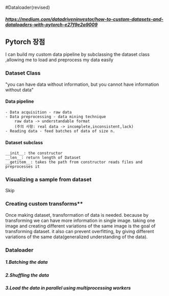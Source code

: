 #Dataloader(revised)

##### https://medium.com/datadriveninvestor/how-to-custom-datasets-and-dataloaders-with-pytorch-e27f9e2a9009

Pytorch 장점
------------

I can build my custom data pipeline by subclassing the dataset class ,allowing me to load and preprocess my data easily

### Dataset Class

"you can have data without information, but you cannot have information without data"

#### Data pipeline

```
- Data acquisition - raw data
- Data preprocessing - data mining technique
    raw data -> understandable format
    (주의 사항: real data -> incomplete,inconsistent,lack)
- Reading data - feed batches of data of size n.
```

#### Dataset subclass

```
__init__: the constructor
__len__: return length of Dataset
__getitem__: takes the path from constructor reads files and preprocesses it
```

### Visualizing a sample from dataset

Skip

### Creating custom transforms\*\*

Once making dataset, transformation of data is needed. because by transforming we can have more information in single image. taking one image and creating different variations of the same image is the goal of transforming dataset. it also can prevent overfitting, by giving different variations of the same data(generalized understanding of the data).

### Dataloader

##### 1.Batching the data

##### 2.Shuffling the data

##### 3.Load the data in parallel using multiprocessing workers
